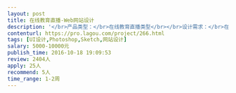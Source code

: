 ```yaml
---                
layout: post       
title: 在线教育直播-Web网站设计           
description: '</br>产品类型：</br>在线教育直播类型</br></br>设计需求：</br>在线教育web官网的整站设计，大概10个主界面，包括首页及二级页面</br>原型设计文档已确定</br></br>参考网站：</br>www.vedantu.com</br></br>人员要求：</br>有web网站设计经验</br>了解教育行业</br>好沟通人靠谱可长期合作</br>'     
contenturl: https://pro.lagou.com/project/266.html      
tags: [UI设计,Photoshop,Sketch,网站设计]            
salary: 5000-10000元          
publish_time: 2016-10-18 19:09:53         
review: 2404人                   
apply: 25人                   
recommend: 5人                   
time_range: 1-2周              
---                 
```

